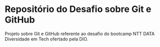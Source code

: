 # Repositório do Desafio sobre Git e GitHub
Projeto sobre Git e GitHub referente ao desafio do bootcamp NTT DATA Diversidade em Tech ofertado pela DIO.
